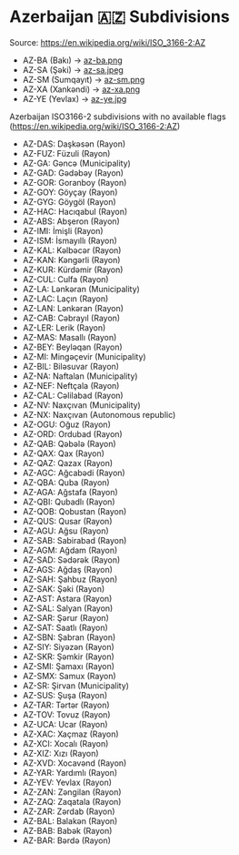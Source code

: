 # Azerbaijan 🇦🇿 Subdivisions

Source: https://en.wikipedia.org/wiki/ISO_3166-2:AZ

* AZ-BA (Bakı) -> [az-ba.png](https://github.com/amckenna41/iso3166-flag-icons/blob/main/iso3166-2-icons/AZ/az-ba.png)
* AZ-SA (Şəki) -> [az-sa.jpeg](https://github.com/amckenna41/iso3166-flag-icons/blob/main/iso3166-2-icons/AZ/az-sa.jpeg)
* AZ-SM (Sumqayıt) -> [az-sm.png](https://github.com/amckenna41/iso3166-flag-icons/blob/main/iso3166-2-icons/AZ/az-sm.png)
* AZ-XA (Xankəndi) -> [az-xa.png](https://github.com/amckenna41/iso3166-flag-icons/blob/main/iso3166-2-icons/AZ/az-xa.png)
* AZ-YE (Yevlax) -> [az-ye.jpg](https://github.com/amckenna41/iso3166-flag-icons/blob/main/iso3166-2-icons/AZ/az-ye.jpg)

Azerbaijan ISO3166-2 subdivisions with no available flags (https://en.wikipedia.org/wiki/ISO_3166-2:AZ)

* AZ-DAS: Daşkəsən (Rayon)
* AZ-FUZ: Füzuli (Rayon)
* AZ-GA: Gəncə (Municipality)
* AZ-GAD: Gədəbəy (Rayon)
* AZ-GOR: Goranboy (Rayon)
* AZ-GOY: Göyçay (Rayon)
* AZ-GYG: Göygöl (Rayon)
* AZ-HAC: Hacıqabul (Rayon)
* AZ-ABS: Abşeron (Rayon)
* AZ-IMI: İmişli (Rayon)
* AZ-ISM: İsmayıllı (Rayon)
* AZ-KAL: Kəlbəcər (Rayon)
* AZ-KAN: Kǝngǝrli (Rayon)
* AZ-KUR: Kürdəmir (Rayon)
* AZ-CUL: Culfa (Rayon)
* AZ-LA: Lənkəran (Municipality)
* AZ-LAC: Laçın (Rayon)
* AZ-LAN: Lənkəran (Rayon)
* AZ-CAB: Cəbrayıl (Rayon)
* AZ-LER: Lerik (Rayon)
* AZ-MAS: Masallı (Rayon)
* AZ-BEY: Beyləqan (Rayon)
* AZ-MI: Mingəçevir (Municipality)
* AZ-BIL: Biləsuvar (Rayon)
* AZ-NA: Naftalan (Municipality)
* AZ-NEF: Neftçala (Rayon)
* AZ-CAL: Cəlilabad (Rayon)
* AZ-NV: Naxçıvan (Municipality)
* AZ-NX: Naxçıvan (Autonomous republic)
* AZ-OGU: Oğuz (Rayon)
* AZ-ORD: Ordubad (Rayon)
* AZ-QAB: Qəbələ (Rayon)
* AZ-QAX: Qax (Rayon)
* AZ-QAZ: Qazax (Rayon)
* AZ-AGC: Ağcabədi (Rayon)
* AZ-QBA: Quba (Rayon)
* AZ-AGA: Ağstafa (Rayon)
* AZ-QBI: Qubadlı (Rayon)
* AZ-QOB: Qobustan (Rayon)
* AZ-QUS: Qusar (Rayon)
* AZ-AGU: Ağsu (Rayon)
* AZ-SAB: Sabirabad (Rayon)
* AZ-AGM: Ağdam (Rayon)
* AZ-SAD: Sədərək (Rayon)
* AZ-AGS: Ağdaş (Rayon)
* AZ-SAH: Şahbuz (Rayon)
* AZ-SAK: Şəki (Rayon)
* AZ-AST: Astara (Rayon)
* AZ-SAL: Salyan (Rayon)
* AZ-SAR: Şərur (Rayon)
* AZ-SAT: Saatlı (Rayon)
* AZ-SBN: Şabran (Rayon)
* AZ-SIY: Siyəzən (Rayon)
* AZ-SKR: Şəmkir (Rayon)
* AZ-SMI: Şamaxı (Rayon)
* AZ-SMX: Samux (Rayon)
* AZ-SR: Şirvan (Municipality)
* AZ-SUS: Şuşa (Rayon)
* AZ-TAR: Tərtər (Rayon)
* AZ-TOV: Tovuz (Rayon)
* AZ-UCA: Ucar (Rayon)
* AZ-XAC: Xaçmaz (Rayon)
* AZ-XCI: Xocalı (Rayon)
* AZ-XIZ: Xızı (Rayon)
* AZ-XVD: Xocavənd (Rayon)
* AZ-YAR: Yardımlı (Rayon)
* AZ-YEV: Yevlax (Rayon)
* AZ-ZAN: Zəngilan (Rayon)
* AZ-ZAQ: Zaqatala (Rayon)
* AZ-ZAR: Zərdab (Rayon)
* AZ-BAL: Balakən (Rayon)
* AZ-BAB: Babək (Rayon)
* AZ-BAR: Bərdə (Rayon)